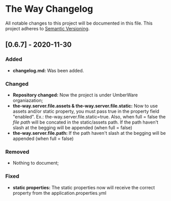 # The Way Changelog
All notable changes to this project will be documented in this file.
This project adheres to [Semantic Versioning](https://semver.org/spec/v2.0.0.html).

## [0.6.7] - 2020-11-30
### Added

- **changelog.md:** Was been added.

### Changed

- **Repository changed:** Now the project is under UmberWare organiazation;
- **the-way.server.file.assets & the-way.server.file.static:** Now to use assets and/or static property, you must pass true in the property field "enabled". Ex.: the-way.server.file.static=true.
Also, when full = false the *file path* will be concated in the static/assets path. If the path haven't slash at the begging will be appended (when full = false)
- **the-way.server.file.path:** If the path haven't slash at the begging will be appended (when full = false)

### Removed

- Nothing to document;

### Fixed

- **static properties:** The static properties now will receive the correct property from the application.properties.yml
